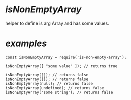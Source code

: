 # _isNonEmptyArray_

helper to define is arg Array and has some values.

# _examples_

```
const isNonEmptyArray = require('is-non-empty-array');

isNonEmptyArray([ "some value" ]); // returns true

isNonEmptyArray([]); // returns false
isNonEmptyArray({}); // returns false
isNonEmptyArray(null); // returns false
isNonEmptyArray(undefined); // returns false
isNonEmptyArray('some string'); // returns false

```

